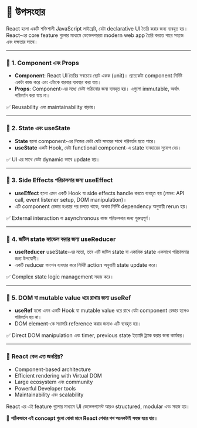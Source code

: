 # 🧾 উপসংহার

React হলো একটি শক্তিশালী JavaScript লাইব্রেরি, যেটা declarative UI তৈরি করার জন্য ব্যবহৃত হয়। React-এর core feature গুলোর মাধ্যমে ডেভেলপাররা modern web app তৈরি করতে পারে সহজে এবং দক্ষতার সাথে।

---

### 🔹 **1. Component এবং Props**

- **Component**: React UI তৈরির সবচেয়ে ছোট একক (unit)। প্রত্যেকটা component নির্দিষ্ট একটা কাজ করে এবং এটাকে বারবার ব্যবহার করা যায়।
- **Props**: Component-এর মধ্যে ডেটা পাঠানোর জন্য ব্যবহৃত হয়। এগুলো immutable, অর্থাৎ পরিবর্তন করা যায় না।

✅ Reusability এবং maintainability বাড়ায়।

---

### 🔹 **2. State এবং useState**

- **State** হলো component-এর নিজের ডেটা যেটা সময়ের সাথে পরিবর্তন হতে পারে।
- **useState** একটি Hook, যেটা functional component-এ state ব্যবহারের সুযোগ দেয়।

✅ UI এর সাথে ডেটা dynamic ভাবে update হয়।

---

### 🔹 **3. Side Effects পরিচালনার জন্য useEffect**

- **useEffect** হলো এমন একটি Hook যা side effects handle করতে ব্যবহৃত হয় (যেমন: API call, event listener setup, DOM manipulation)।
- এটি component রেন্ডার হওয়ার পর চলতে থাকে, অথবা নির্দিষ্ট dependency অনুযায়ী rerun হয়।

✅ External interaction বা asynchronous কাজ পরিচালনার জন্য গুরুত্বপূর্ণ।

---

### 🔹 **4. জটিল state হ্যান্ডেল করার জন্য useReducer**

- **useReducer** useState-এর মতো, তবে এটি জটিল state বা একাধিক state একসাথে পরিচালনার জন্য উপযোগী।
- একটি reducer ফাংশন ব্যবহার করে নির্দিষ্ট action অনুযায়ী state update করে।

✅ Complex state logic management সহজ করে।

---

### 🔹 **5. DOM বা mutable value ধরে রাখার জন্য useRef**

- **useRef** হলো এমন একটি Hook যা mutable value ধরে রাখে যেটা component রেন্ডার হলেও পরিবর্তন হয় না।
- DOM element-কে সরাসরি reference করার জন্যও এটি ব্যবহৃত হয়।

✅ Direct DOM manipulation এবং timer, previous state ইত্যাদি ট্র্যাক করার জন্য কার্যকর।

---

### 🌟 **React কেন এত জনপ্রিয়?**

- Component-based architecture
- Efficient rendering with Virtual DOM
- Large ecosystem এবং community
- Powerful Developer tools
- Maintainability এবং scalability

React এর এই feature গুলোর মাধ্যমে UI ডেভেলপমেন্ট আরও structured, modular এবং সহজ হয়।

🎯 **সঠিকভাবে এই concept গুলো বোঝা মানে React শেখার পথ অনেকটাই সহজ হয়ে যায়।**
